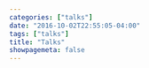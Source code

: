 ```yaml
---
categories: ["talks"]
date: "2016-10-02T22:55:05-04:00"
tags: ["talks"]
title: "Talks"
showpagemeta: false
---
```

